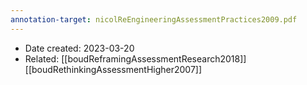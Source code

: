 ```yaml
---
annotation-target: nicolReEngineeringAssessmentPractices2009.pdf
---
```


- Date created: 2023-03-20
- Related: [[boudReframingAssessmentResearch2018]] [[boudRethinkingAssessmentHigher2007]] 